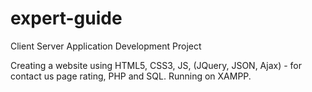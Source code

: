 # expert-guide

Client Server Application Development Project

Creating a website using HTML5, CSS3, JS, (JQuery, JSON, Ajax) - for contact us page rating, PHP and SQL. Running on XAMPP.
